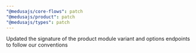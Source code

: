 ```yaml
---
"@medusajs/core-flows": patch
"@medusajs/product": patch
"@medusajs/types": patch
---
```


Updated the signature of the product module variant and options endpoints to follow our conventions
